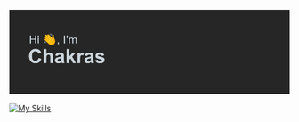 ![Screenshot](header.png)

<!-- <p align="center" width="100%"> -->
  [![My Skills](https://skillicons.dev/icons?i=js,ts,css,html,ruby,rails)](https://skillicons.dev)
<!-- </p> -->
